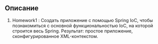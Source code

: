 ## Описание

1. Homework1 : Создать приложение с помощью Spring IoC, чтобы познакомиться с основной функциональностью IoC,
   на которой строится весь Spring. Результат: простое приложение, сконфигурированное XML-контекстом.

